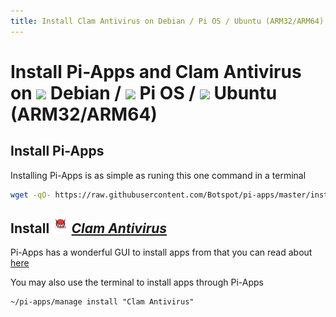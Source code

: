 ```yaml
---
title: Install Clam Antivirus on Debian / Pi OS / Ubuntu (ARM32/ARM64) | Pi-Apps
---
```

# Install Pi-Apps and Clam Antivirus on <img src=https://www.vectorlogo.zone/logos/debian/debian-icon.svg height=20 /> Debian / <img src=https://www.vectorlogo.zone/logos/raspberrypi/raspberrypi-icon.svg height=20 /> Pi OS / <img src=https://www.vectorlogo.zone/logos/ubuntu/ubuntu-icon.svg height=20 /> Ubuntu (ARM32/ARM64)
## Install Pi-Apps

Installing Pi-Apps is as simple as runing this one command in a terminal
```bash
wget -qO- https://raw.githubusercontent.com/Botspot/pi-apps/master/install | bash
```
## Install <img src="/img/app-icons/Clam Antivirus/icon-64.png" height=24> ***[Clam Antivirus](https://github.com/Botspot/pi-apps/tree/master/apps/Clam%20Antivirus)***
Pi-Apps has a wonderful GUI to install apps from that you can read about [here](/wiki/getting-started/running-pi-apps/)
        
You may also use the terminal to install apps through Pi-Apps
```
~/pi-apps/manage install "Clam Antivirus"
```
